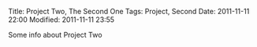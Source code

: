 Title:  Project Two, The Second One
Tags:   Project, Second
Date:   2011-11-11 22:00
Modified:   2011-11-11 23:55

Some info about Project Two
